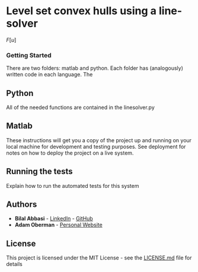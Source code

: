 # Level set convex hulls using a line-solver  

$F[u]$

### Getting Started

There are two folders: matlab and python. Each folder has (analogously) written code in each language. The 

## Python

All of the needed functions are contained in the linesolver.py 

## Matlab

These instructions will get you a copy of the project up and running on your local machine for development and testing purposes. See deployment for notes on how to deploy the project on a live system.

## Running the tests

Explain how to run the automated tests for this system

## Authors

* **Bilal Abbasi** - [LinkedIn](https://www.linkedin.com/in/bilal-abbasi-51948655/)
                   - [GitHub](https://github.com/bilabbasi)
* **Adam Oberman** - [Personal Website](http://www.adamoberman.net/)
## License

This project is licensed under the MIT License - see the [LICENSE.md](LICENSE.md) file for details
